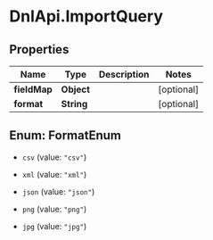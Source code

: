 # DnlApi.ImportQuery

## Properties
Name | Type | Description | Notes
------------ | ------------- | ------------- | -------------
**fieldMap** | **Object** |  | [optional] 
**format** | **String** |  | [optional] 


<a name="FormatEnum"></a>
## Enum: FormatEnum


* `csv` (value: `"csv"`)

* `xml` (value: `"xml"`)

* `json` (value: `"json"`)

* `png` (value: `"png"`)

* `jpg` (value: `"jpg"`)





